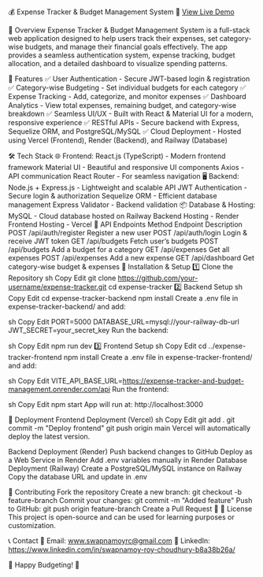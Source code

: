 💰 Expense Tracker & Budget Management System
🚀 [View Live Demo](https://expense-tracker-frontend-livid-zeta.vercel.app/)


📌 Overview
Expense Tracker & Budget Management System is a full-stack web application designed to help users track their expenses, set category-wise budgets, and manage their financial goals effectively. The app provides a seamless authentication system, expense tracking, budget allocation, and a detailed dashboard to visualize spending patterns.

🌟 Features
✅ User Authentication - Secure JWT-based login & registration
✅ Category-wise Budgeting - Set individual budgets for each category
✅ Expense Tracking - Add, categorize, and monitor expenses
✅ Dashboard Analytics - View total expenses, remaining budget, and category-wise breakdown
✅ Seamless UI/UX - Built with React & Material UI for a modern, responsive experience
✅ RESTful APIs - Secure backend with Express, Sequelize ORM, and PostgreSQL/MySQL
✅ Cloud Deployment - Hosted using Vercel (Frontend), Render (Backend), and Railway (Database)

🛠️ Tech Stack
🌐 Frontend:
React.js (TypeScript) - Modern frontend framework
Material UI - Beautiful and responsive UI components
Axios - API communication
React Router - For seamless navigation
🖥️ Backend:
Node.js + Express.js - Lightweight and scalable API
JWT Authentication - Secure login & authorization
Sequelize ORM - Efficient database management
Express Validator - Backend validation
📦 Database & Hosting:
MySQL - Cloud database hosted on Railway
Backend Hosting - Render
Frontend Hosting - Vercel
📜 API Endpoints
Method	Endpoint	Description
POST	/api/auth/register	Register a new user
POST	/api/auth/login	Login & receive JWT token
GET	/api/budgets	Fetch user’s budgets
POST	/api/budgets	Add a budget for a category
GET	/api/expenses	Get all expenses
POST	/api/expenses	Add a new expense
GET	/api/dashboard	Get category-wise budget & expenses
🔧 Installation & Setup
1️⃣ Clone the Repository
sh
Copy
Edit
git clone https://github.com/your-username/expense-tracker.git
cd expense-tracker
2️⃣ Backend Setup
sh
Copy
Edit
cd expense-tracker-backend
npm install
Create a .env file in expense-tracker-backend/ and add:

sh
Copy
Edit
PORT=5000
DATABASE_URL=mysql://your-railway-db-url
JWT_SECRET=your_secret_key
Run the backend:

sh
Copy
Edit
npm run dev
3️⃣ Frontend Setup
sh
Copy
Edit
cd ../expense-tracker-frontend
npm install
Create a .env file in expense-tracker-frontend/ and add:

sh
Copy
Edit
VITE_API_BASE_URL=https://expense-tracker-and-budget-management.onrender.com/api
Run the frontend:

sh
Copy
Edit
npm start
App will run at: http://localhost:3000

🚀 Deployment
Frontend Deployment (Vercel)
sh
Copy
Edit
git add .
git commit -m "Deploy frontend"
git push origin main
Vercel will automatically deploy the latest version.

Backend Deployment (Render)
Push backend changes to GitHub
Deploy as a Web Service in Render
Add .env variables manually in Render
Database Deployment (Railway)
Create a PostgreSQL/MySQL instance on Railway
Copy the database URL and update in .env

🤝 Contributing
Fork the repository
Create a new branch: git checkout -b feature-branch
Commit your changes: git commit -m "Added feature"
Push to GitHub: git push origin feature-branch
Create a Pull Request 🚀
📜 License
This project is open-source and can be used for learning purposes or customization.

📞 Contact
📧 Email: www.swapnamoyrc@gmail.com
🔗 LinkedIn: https://www.linkedin.com/in/swapnamoy-roy-choudhury-b8a38b26a/

🚀 Happy Budgeting! 🎯
